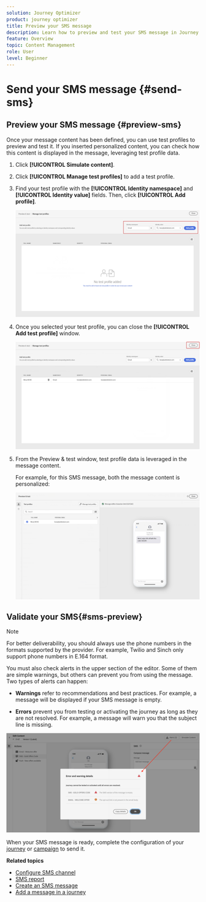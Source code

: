 ```yaml
---
solution: Journey Optimizer
product: journey optimizer
title: Preview your SMS message
description: Learn how to preview and test your SMS message in Journey Optimizer
feature: Overview
topic: Content Management
role: User
level: Beginner
---
```

# Send your SMS message {#send-sms}

## Preview your SMS message {#preview-sms}

Once your message content has been defined, you can use test profiles to preview and test it. If you inserted personalized content, you can check how this content is displayed in the message, leveraging test profile data.

1. Click **[!UICONTROL Simulate content]**.

1. Click **[!UICONTROL Manage test profiles]** to add a test profile.

1. Find your test profile with the **[!UICONTROL Identity namespace]** and **[!UICONTROL Identity value]** fields. Then, click **[!UICONTROL Add profile]**.

    ![](assets/sms_preview_3.png)

1. Once you selected your test profile, you can close the **[!UICONTROL Add test profile]** window.

    ![](assets/sms_preview_1.png)

1. From the Preview & test window, test profile data is leveraged in the message content.

    For example, for this SMS message, both the message content is personalized:

    ![](assets/sms_preview_2.png)

## Validate your SMS{#sms-preview}

>[!NOTE]
>
> For better deliverability, you should always use the phone numbers in the formats supported by the provider. For example, Twilio and Sinch only support phone numbers in E.164 format.

You must also check alerts in the upper section of the editor.  Some of them are simple warnings, but others can prevent you from using the message. Two types of alerts can happen:

* **Warnings** refer to recommendations and best practices. For example, a message will be displayed if your SMS message is empty.

* **Errors** prevent you from testing or activating the journey as long as they are not resolved. For example, a message will warn you that the subject line is missing.

![](assets/sms-alert-button.png)

When your SMS message is ready, complete the configuration of your [journey](../building-journeys/journey-gs.md) or [campaign](../campaigns/create-campaign.md) to send it.

**Related topics**

* [Configure SMS channel](sms-configuration.md)
* [SMS report](../reports/journey-global-report.md#sms-global)
* [Create an SMS message](create-sms.md)
* [Add a message in a journey](../building-journeys/journeys-message.md)
